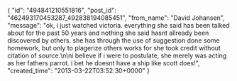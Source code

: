  {
   "id": "494841210551816",
   "post_id": "462493170453287_492838194085451",
   "from_name": "David Johansen",
   "message": "ok, i just watched victoria. everything she said has been talked about for the past 50 years and nothing she said hasnt allready been discovered by others. she has through the use of suggestion done some homework, but only to plagerize others works for she took credit without citation of source.\n\ni believe if i were to postulate, she merely was acting as her fathers parrot. i bet he doesnt have a ship like scott does!",
   "created_time": "2013-03-22T03:52:30+0000"
 }
